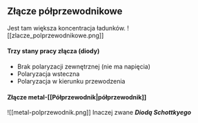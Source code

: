 ## Złącze półprzewodnikowe
Jest tam większa koncentracja ładunków.
![[zlacze_polprzewodnikowe.png]]

#### Trzy stany pracy złącza (diody)
- Brak polaryzacji zewnętrznej (nie ma napięcia)
- Polaryzacja wsteczna
- Polaryzacja w kierunku przewodzenia

#### Złącze **metal-[[Półprzewodnik|półprzewodnik]]**
![[metal-polprzewodnik.png]]
Inaczej zwane ***Diodą Schottkyego***